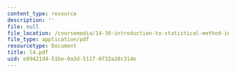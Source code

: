 ```yaml
---
content_type: resource
description: ''
file: null
file_location: /coursemedia/14-30-introduction-to-statistical-method-in-economics-spring-2006/e89421d451be0a3d51170732a28c314e_l4.pdf
file_type: application/pdf
resourcetype: Document
title: l4.pdf
uid: e89421d4-51be-0a3d-5117-0732a28c314e
---
```

